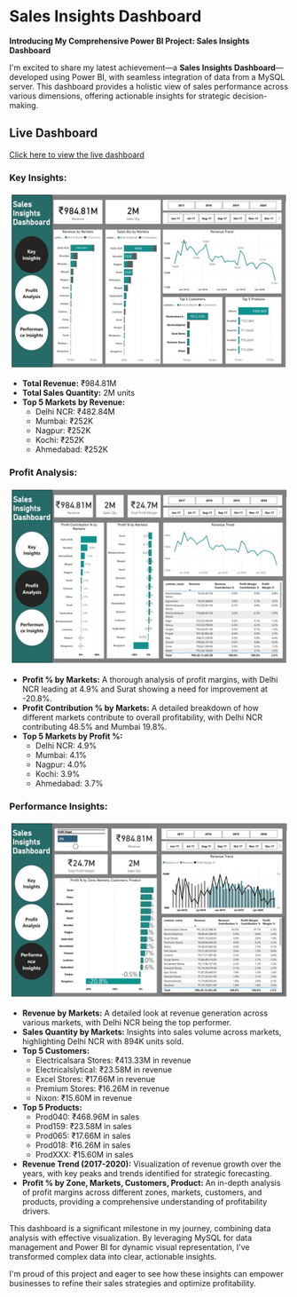 # Sales Insights Dashboard


**Introducing My Comprehensive Power BI Project: Sales Insights Dashboard** 

I'm excited to share my latest achievement—a **Sales Insights Dashboard**—developed using Power BI, with seamless integration of data from a MySQL server. This dashboard provides a holistic view of sales performance across various dimensions, offering actionable insights for strategic decision-making.

## Live Dashboard
[Click here to view the live dashboard](https://app.powerbi.com/view?r=eyJrIjoiYzAyNWY5MzYtNTkyOC00ZGEzLTk5MDQtZGY3NGQwNzMwYTAyIiwidCI6IjMwOTJkZjBiLWRhMjMtNDA1Yi1iZDczLWU5YThmZWEwODM2MSJ9)

### Key Insights:
![Key Insights](https://github.com/inamdarmustafa11/Sales-Insights-Dashboard/blob/d9d5f8037cafbf05bdb35360e1089a42ecef63e3/Key%20Insights.jpeg)


- **Total Revenue:** ₹984.81M
- **Total Sales Quantity:** 2M units
- **Top 5 Markets by Revenue:**
  - Delhi NCR: ₹482.84M
  - Mumbai: ₹252K
  - Nagpur: ₹252K
  - Kochi: ₹252K
  - Ahmedabad: ₹252K

### Profit Analysis:
![Profit Analysis](https://github.com/inamdarmustafa11/Sales-Insights-Dashboard/blob/deedd56eea8550837f8298c25c083233f7272d4e/Profit%20Analysis.jpeg)

- **Profit % by Markets:** A thorough analysis of profit margins, with Delhi NCR leading at 4.9% and Surat showing a need for improvement at -20.8%.
- **Profit Contribution % by Markets:** A detailed breakdown of how different markets contribute to overall profitability, with Delhi NCR contributing 48.5% and Mumbai 19.8%.
- **Top 5 Markets by Profit %:**
  - Delhi NCR: 4.9%
  - Mumbai: 4.1%
  - Nagpur: 4.0%
  - Kochi: 3.9%
  - Ahmedabad: 3.7%

### Performance Insights:
![Performance Insights](https://github.com/inamdarmustafa11/Sales-Insights-Dashboard/blob/0d09fcfb6d84a3c46f960e3cbc8e01c6ff876f48/Performance%20Insights.jpeg)

- **Revenue by Markets:** A detailed look at revenue generation across various markets, with Delhi NCR being the top performer.
- **Sales Quantity by Markets:** Insights into sales volume across markets, highlighting Delhi NCR with 894K units sold.
- **Top 5 Customers:**
  - Electricalsara Stores: ₹413.33M in revenue
  - Electricalslytical: ₹23.58M in revenue
  - Excel Stores: ₹17.66M in revenue
  - Premium Stores: ₹16.26M in revenue
  - Nixon: ₹15.60M in revenue
- **Top 5 Products:**
  - Prod040: ₹468.96M in sales
  - Prod159: ₹23.58M in sales
  - Prod065: ₹17.66M in sales
  - Prod018: ₹16.26M in sales
  - ProdXXX: ₹15.60M in sales
- **Revenue Trend (2017-2020):** Visualization of revenue growth over the years, with key peaks and trends identified for strategic forecasting.
- **Profit % by Zone, Markets, Customers, Product:** An in-depth analysis of profit margins across different zones, markets, customers, and products, providing a comprehensive understanding of profitability drivers.

This dashboard is a significant milestone in my journey, combining data analysis with effective visualization. By leveraging MySQL for data management and Power BI for dynamic visual representation, I've transformed complex data into clear, actionable insights.

I'm proud of this project and eager to see how these insights can empower businesses to refine their sales strategies and optimize profitability.

